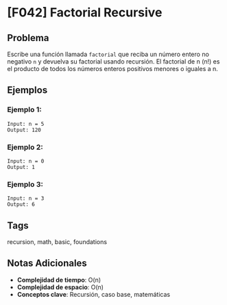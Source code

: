 # [F042] Factorial Recursive

## Problema

Escribe una función llamada `factorial` que reciba un número entero no negativo `n` y devuelva su factorial usando recursión. El factorial de n (n!) es el producto de todos los números enteros positivos menores o iguales a n.

## Ejemplos

### Ejemplo 1:
```
Input: n = 5
Output: 120
```

### Ejemplo 2:
```
Input: n = 0
Output: 1
```

### Ejemplo 3:
```
Input: n = 3
Output: 6
```

## Tags
recursion, math, basic, foundations

## Notas Adicionales
- **Complejidad de tiempo**: O(n)
- **Complejidad de espacio**: O(n)
- **Conceptos clave**: Recursión, caso base, matemáticas